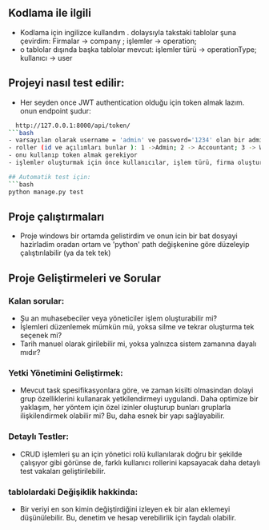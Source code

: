 ## Kodlama ile ilgili
- Kodlama için ingilizce kullandım . dolaysıyla takstaki tablolar şuna çevirdim: Firmalar -> company ; işlemler -> operation;
- o tablolar dışında başka tablolar mevcut: işlemler türü -> operationType; kullanıcı -> user

## Projeyi nasıl test edilir: 
- Her seyden once JWT authentication olduğu için token almak lazım. onun endpoint şudur:
```bash
  http://127.0.0.1:8000/api/token/
```bash
- varsayılan olarak username = 'admin' ve password='1234' olan bir admin superuser mevcuttur
- roller (id ve açılımları bunlar ): 1 ->Admin; 2 -> Accountant; 3 -> Worker
- onu kullanıp token almak gerekiyor
- işlemler oluşturmak için önce kullanıcılar, işlem türü, firma oluşturmak lazım

## Automatik test için: 
```bash
python manage.py test
```

## Proje çalıştırmaları
- Proje windows bir ortamda gelistirdim ve onun icin bir bat dosyayi hazirladim oradan ortam ve 'python' path değişkenine göre düzeleyip çalıştırılabilir (ya da tek tek)

## Proje Geliştirmeleri ve Sorular

### Kalan sorular:
- Şu an muhasebeciler veya yöneticiler işlem oluşturabilir mi?
- İşlemleri düzenlemek mümkün mü, yoksa silme ve tekrar oluşturma tek seçenek mi?
- Tarih manuel olarak girilebilir mi, yoksa yalnızca sistem zamanına dayalı mıdır?

### Yetki Yönetimini Geliştirmek:
- Mevcut task spesifikasyonlara göre, ve zaman kisilti olmasindan dolayi grup özelliklerini kullanarak yetkilendirmeyi uygulandi. Daha optimize bir yaklaşım, her yöntem için özel izinler oluşturup bunları gruplarla ilişkilendirmek olabilir mi? Bu, daha esnek bir yapı sağlayabilir.

### Detaylı Testler:
- CRUD işlemleri şu an için yönetici rolü kullanılarak doğru bir şekilde çalışıyor gibi görünse de, farklı kullanıcı rollerini kapsayacak daha detaylı test vakaları geliştirilebilir.

### tablolardaki Değişiklik hakkinda:
- Bir veriyi en son kimin değiştirdiğini izleyen ek bir alan eklemeyi düşünülebilir. Bu, denetim ve hesap verebilirlik için faydalı olabilir.

